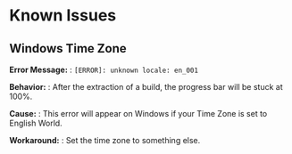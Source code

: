 # Known Issues

## Windows Time Zone

**Error Message:**
:   `[ERROR]: unknown locale: en_001`

**Behavior:** 
:   After the extraction of a build, the progress bar will be stuck at 100%.

**Cause:** 
:   This error will appear on Windows if your Time Zone is set to English World.

**Workaround:**
:   Set the time zone to something else.